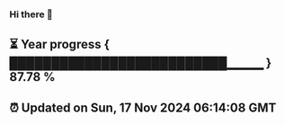 ### Hi there 👋
⏳ Year progress { ██████████████████████████▁▁▁▁ } 87.78 %
---
⏰ Updated on Sun, 17 Nov 2024 06:14:08 GMT
---
